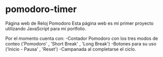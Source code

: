 # pomodoro-timer
Página web de Reloj Pomodoro
Esta página web es mi primer proyecto utilizando JavaScript para mi portfolio.

Por el momento cuenta con: 
-Contador Pomodoro con los tres modos de conteo ('Pomodoro' , 'Short Break' , 'Long Break')
-Botones para su uso ('Inicio - Pausa' , 'Reset')
-Campanada al completarse el ciclo.
